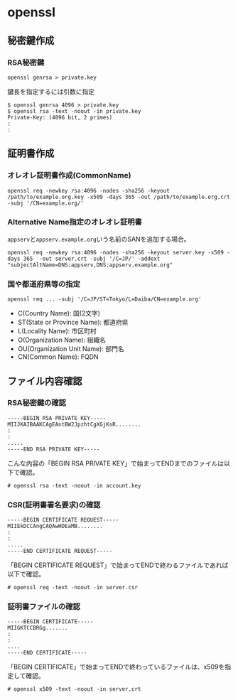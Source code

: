 # openssl

## 秘密鍵作成

### RSA秘密鍵

```console
openssl genrsa > private.key
```

鍵長を指定するには引数に指定

```console
$ openssl genrsa 4096 > private.key
$ openssl rsa -text -noout -in private.key 
Private-Key: (4096 bit, 2 primes)
:
:
```

## 証明書作成

### オレオレ証明書作成(CommonName)

```console
openssl req -newkey rsa:4096 -nodes -sha256 -keyout /path/to/example.org.key -x509 -days 365 -out /path/to/example.org.crt -subj '/CN=example.org/'
```

### Alternative Name指定のオレオレ証明書

`appserv`と`appserv.example.org`いう名前のSANを追加する場合。

```console
openssl req -newkey rsa:4096 -nodes -sha256 -keyout server.key -x509 -days 365  -out server.crt -subj '/C=JP/' -addext "subjectAltName=DNS:appserv,DNS:appserv.example.org" 
```

### 国や都道府県等の指定

```console
openssl req ... -subj '/C=JP/ST=Tokyo/L=Daiba/CN=example.org'
```

- C(Country Name): 国(2文字)
- ST(State or Province Name): 都道府県
- L(Locality Name): 市区町村
- O(Organization Name): 組織名
- OU(Organization Unit Name): 部門名
- CN(Common Name): FQDN

## ファイル内容確認

### RSA秘密鍵の確認

```
-----BEGIN RSA PRIVATE KEY-----
MIIJKAIBAAKCAgEAntBW2JpzhtCgXGjKsR........
:
:
.....
-----END RSA PRIVATE KEY-----
```

こんな内容の「BEGIN RSA PRIVATE KEY」で始まってENDまでのファイルは以下で確認。

```console
# openssl rsa -text -noout -in account.key 
```

### CSR(証明書署名要求)の確認

```
-----BEGIN CERTIFICATE REQUEST-----
MIIEkDCCAngCAQAwHDEaMB........
:
:
.....
-----END CERTIFICATE REQUEST-----
```

「BEGIN CERTIFICATE REQUEST」で始まってENDで終わるファイルであれば以下で確認。

```console
# openssl req -text -noout -in server.csr
```

### 証明書ファイルの確認

```
-----BEGIN CERTIFICATE-----
MIIGKTCCBRGg.......
:
:
....
-----END CERTIFICATE-----
```

「BEGIN CERTIFICATE」で始まってENDで終わっているファイルは、x509を指定して確認。

```console
# openssl x509 -text -noout -in server.crt
```
